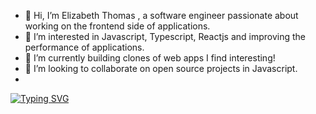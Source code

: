 - 👋 Hi, I’m Elizabeth Thomas , a software engineer passionate about working on the frontend side of applications.
- 👀 I’m interested in Javascript, Typescript, Reactjs and improving the performance of applications.
- 🌱 I’m currently building clones of web apps I find interesting!
- 💞️ I’m looking to collaborate on open source projects in Javascript.
- 
[![Typing SVG](https://readme-typing-svg.demolab.com?font=Fira+Code&pause=1000&color=000000&background=FFFFFF00&width=435&lines=Hi!+I+am+Elizabeth+Thomas;I+am+a+Frontend+Developer;I+love+to+build)](https://git.io/typing-svg)

<!---
elizabeththomas92/elizabeththomas92 is a ✨ special ✨ repository because its `README.md` (this file) appears on your GitHub profile.
You can click the Preview link to take a look at your changes.
--->
